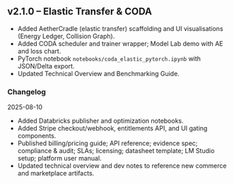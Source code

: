## v2.1.0 – Elastic Transfer & CODA
- Added AetherCradle (elastic transfer) scaffolding and UI visualisations (Energy Ledger, Collision Graph).
- Added CODA scheduler and trainer wrapper; Model Lab demo with AE and loss chart.
- PyTorch notebook `notebooks/coda_elastic_pytorch.ipynb` with JSON/Delta export.
- Updated Technical Overview and Benchmarking Guide.
### Changelog

2025-08-10
- Added Databricks publisher and optimization notebooks.
- Added Stripe checkout/webhook, entitlements API, and UI gating components.
- Published billing/pricing guide; API reference; evidence spec; compliance & audit; SLAs; licensing; datasheet template; LM Studio setup; platform user manual.
- Updated technical overview and dev notes to reference new commerce and marketplace artifacts.


